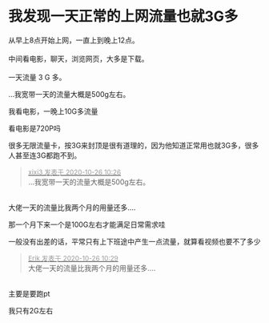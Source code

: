 # 我发现一天正常的上网流量也就3G多


从早上8点开始上网，一直上到晚上12点。<br />
<br />
中间看电影，聊天，浏览网页，大多是下载。<br />
<br />
一天流量 3 G 多。

…我宽带一天的流量大概是500g左右。

我看电影，一晚上10G多流量

看电影是720P吗

很多无限流量卡，按3G来封顶是很有道理的，因为他知道正常用也就3G多，很多人甚至连3G都跑不到。

<div class="quote"><blockquote><font size="2"><a href="https://www.hostloc.com/forum.php?mod=redirect&amp;goto=findpost&amp;pid=9352786&amp;ptid=758477" target="_blank"><font color="#999999">xixi3 发表于 2020-10-26 10:26</font></a></font><br />
…我宽带一天的流量大概是500g左右。</blockquote></div><br />
大佬一天的流量比我两个月的用量还多....

那一个月下来一个是100G左右才能满足日常需求哇

一般没有出差的话，平常只有上下班途中产生一点流量，就算看视频也要不了多少<img id="aimg_G7Skz" onclick="zoom(this, this.src, 0, 0, 0)" class="zoom" src="https://cdn.jsdelivr.net/gh/hishis/forum-master/public/images/patch.gif" onmouseover="img_onmouseoverfunc(this)" onload="thumbImg(this)" border="0" alt="" />

<div class="quote"><blockquote><font size="2"><a href="https://www.hostloc.com/forum.php?mod=redirect&amp;goto=findpost&amp;pid=9352810&amp;ptid=758477" target="_blank"><font color="#999999">Erik 发表于 2020-10-26 10:29</font></a></font><br />
大佬一天的流量比我两个月的用量还多....</blockquote></div><br />
主要是要跑pt

我只有2G左右
